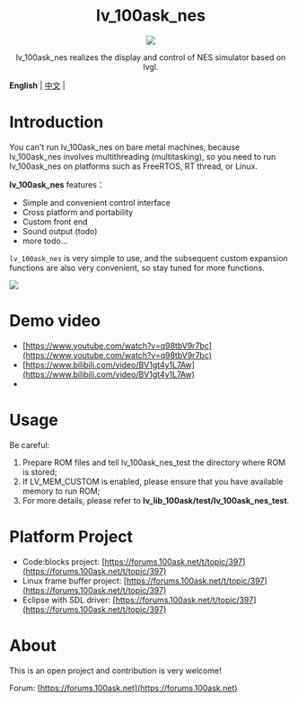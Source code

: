 
<h1 align="center"> lv_100ask_nes</h1>

<p align="center">
<img src="./lv_100ask_nes_demo.gif">
</p>
<p align="center">
lv_100ask_nes  realizes the display and control of NES simulator based on lvgl.
</p>


**English** | [中文](./README_zh.md) |


# Introduction

You can't run lv_100ask_nes on bare metal machines, because lv_100ask_nes involves multithreading (multitasking), so you need to run lv_100ask_nes on platforms such as FreeRTOS, RT thread, or Linux.

**lv_100ask_nes** features：

- Simple and convenient control interface
- Cross platform and portability
- Custom front end
- Sound output (todo)
- more todo...

`lv_100ask_nes` is very simple to use, and the subsequent custom expansion functions are also very convenient, so stay tuned for more functions.

![](/./lv_100ask_nes_demo.gif)


# Demo video

- [https://www.youtube.com/watch?v=q98tbV9r7bc](https://www.youtube.com/watch?v=q98tbV9r7bc)
- [https://www.bilibili.com/video/BV1gt4y1L7Aw](https://www.bilibili.com/video/BV1gt4y1L7Aw)
- 
# Usage

Be careful:
1. Prepare ROM files and tell lv_100ask_nes_test the directory where ROM is stored;
2. If LV_MEM_CUSTOM is enabled, please ensure that you have available memory to run ROM;
3. For more details, please refer to **lv_lib_100ask/test/lv_100ask_nes_test**.


# Platform Project

- Code:blocks project: [https://forums.100ask.net/t/topic/397](https://forums.100ask.net/t/topic/397)
- Linux frame buffer project: [https://forums.100ask.net/t/topic/397](https://forums.100ask.net/t/topic/397)
- Eclipse with SDL driver: [https://forums.100ask.net/t/topic/397](https://forums.100ask.net/t/topic/397) 


# About
This is an open project and contribution is very welcome!

Forum: [https://forums.100ask.net](https://forums.100ask.net)
